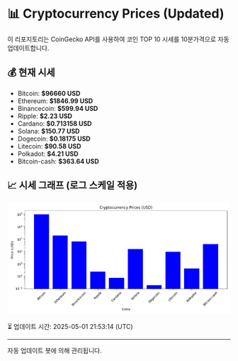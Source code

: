 
# 📊 Cryptocurrency Prices (Updated)

이 리포지토리는 CoinGecko API를 사용하여 코인 TOP 10 시세를 10분가격으로 자동 업데이트합니다.

## 💰 현재 시세
- Bitcoin: **$96660 USD**
- Ethereum: **$1846.99 USD**
- Binancecoin: **$599.94 USD**
- Ripple: **$2.23 USD**
- Cardano: **$0.713158 USD**
- Solana: **$150.77 USD**
- Dogecoin: **$0.18175 USD**
- Litecoin: **$90.58 USD**
- Polkadot: **$4.21 USD**
- Bitcoin-cash: **$363.64 USD**

## 📈 시세 그래프 (로그 스케일 적용)
![Crypto Prices](crypto_prices.png)

⏳ 업데이트 시간: 2025-05-01 21:53:14 (UTC)

---
자동 업데이트 봇에 의해 관리됩니다.

